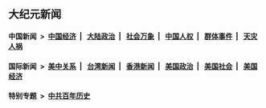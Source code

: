 ## 大纪元新闻

#### 中国新闻 &nbsp;>&nbsp; [中国经济](indexes/ncid283/README.md?07111645) &nbsp;| &nbsp; [大陆政治](indexes/ncid277/README.md?07111645) &nbsp;| &nbsp; [社会万象](indexes/ncid282/README.md?07111645) &nbsp;| &nbsp; [中国人权](indexes/ncid278/README.md?07111645) &nbsp;| &nbsp; [群体事件](indexes/ncid279/README.md?07111645) &nbsp;| &nbsp; [天灾人祸](indexes/ncid280/README.md?07111645)

#### 国际新闻 &nbsp;>&nbsp; [美中关系](indexes/nf1412576/README.md?07111645) &nbsp;| &nbsp; [台湾新闻](indexes/ncid1349361/README.md?07111645) &nbsp;| &nbsp; [香港新闻](indexes/ncid1349362/README.md?07111645) &nbsp;| &nbsp; [美国政治](indexes/ncid1078159/README.md?07111645) &nbsp;| &nbsp; [美国社会](indexes/ncid1078160/README.md?07111645) &nbsp;| &nbsp; [美国经济](indexes/ncid1078158/README.md?07111645)

#### 特别专题 &nbsp;>&nbsp; [中共百年历史](https://github.com/epoch-news/epoch-special/blob/master/README.md?07111645)  
